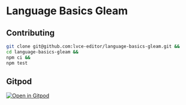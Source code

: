# Language Basics Gleam

## Contributing

```sh
git clone git@github.com:lvce-editor/language-basics-gleam.git &&
cd language-basics-gleam &&
npm ci &&
npm test
```

## Gitpod

[![Open in Gitpod](https://gitpod.io/button/open-in-gitpod.svg)](https://gitpod.io/#https://github.com/lvce-editor/language-basics-gleam)
